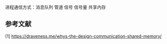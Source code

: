 
进程通信方式：消息队列 管道 信号 信号量 共享内存

## 参考文献
[1] https://draveness.me/whys-the-design-communication-shared-memory/